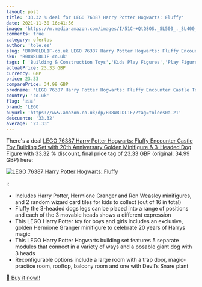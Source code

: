 ```yaml
---
layout: post
title: '33.32 % deal for LEGO 76387 Harry Potter Hogwarts: Fluffy'
date: 2021-11-30 16:41:56
image: 'https://m.media-amazon.com/images/I/51C-+QtQ8OS._SL500_._SL400_.jpg'
comments: true
category: ofertas
author: 'tole.es'
slug: 'B08W8LDL1F-co.uk LEGO 76387 Harry Potter Hogwarts: Fluffy Encounter...'
sku: 'B08W8LDL1F-co.uk'
tags: [ 'Building & Construction Toys','Kids Play Figures','Play Figure Playsets','Toy Building Sets','Toys & Games','Toys Store','lego', ]
actualPrice: 23.33 GBP
currency: GBP
price: 23.33
comparePrice: 34.99 GBP
prodname: 'LEGO 76387 Harry Potter Hogwarts: Fluffy Encounter Castle Toy Building Set  with 20th Anniversary Golden Minifigure & 3-Headed Dog Figure'
country: 'co.uk'
flag: '🇬🇧'
brand: 'LEGO'
buyurl: 'https://www.amazon.co.uk/dp/B08W8LDL1F/?tag=tolees0a-21'
descuento: '33.32'
average: '23.33'
---
```


There's a deal [LEGO 76387 Harry Potter Hogwarts: Fluffy Encounter Castle Toy Building Set  with 20th Anniversary Golden Minifigure & 3-Headed Dog Figure](https://www.amazon.co.uk/dp/B08W8LDL1F/?tag=tolees0a-21)  with  33.32 % discount, final price tag of  23.33 GBP (original: 34.99 GBP) here:

[![LEGO 76387 Harry Potter Hogwarts: Fluffy](https://m.media-amazon.com/images/I/51C-+QtQ8OS._SL500_._SL400_.jpg)](https://www.amazon.co.uk/dp/B08W8LDL1F/?tag=tolees0a-21)

ℹ️:

- Includes Harry Potter, Hermione Granger and Ron Weasley minifigures, and 2 random wizard card tiles for kids to collect (out of 16 in total)
- Fluffy the 3-headed dogs legs can be placed into a range of positions and each of the 3 movable heads shows a different expression
- This LEGO Harry Potter toy for boys and girls includes an exclusive, golden Hermione Granger minifigure to celebrate 20 years of Harrys magic
- This LEGO Harry Potter Hogwarts building set features 5 separate modules that connect in a variety of ways and a posable giant dog with 3 heads
- Reconfigurable options include a large room with a trap door, magic-practice room, rooftop, balcony room and one with Devil’s Snare plant

[🛒 Buy it now!!](https://www.amazon.co.uk/dp/B08W8LDL1F/?tag=tolees0a-21)
